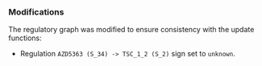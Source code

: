 ### Modifications

The regulatory graph was modified to ensure consistency with the update functions:

 - Regulation `AZD5363 (S_34) -> TSC_1_2 (S_2)` sign set to `unknown`.
